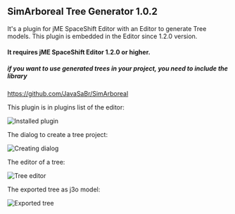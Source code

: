 
## SimArboreal Tree Generator 1.0.2

It's a plugin for jME SpaceShift Editor with an Editor to generate Tree models.
This plugin is embedded in the Editor since 1.2.0 version.

#### It requires jME SpaceShift Editor 1.2.0 or higher.

##### if you want to use generated trees in your project, you need to include the library
https://github.com/JavaSaBr/SimArboreal

This plugin is in plugins list of the editor:

![Installed plugin](http://i.imgur.com/nTWXgs2.png)

The dialog to create a tree project:

![Creating dialog](http://i.imgur.com/S16INv4.png)

The editor of a tree:

![Tree editor](http://i.imgur.com/fl3XUPt.png)

The exported tree as j3o model:

![Exported tree](http://i.imgur.com/okO4k4A.png)
